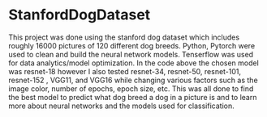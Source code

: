 # StanfordDogDataset
This project was done using the stanford dog dataset which includes roughly 16000 pictures of 120 different dog breeds. Python, Pytorch were used to clean and build the neural network models. Tenserflow was used for data analytics/model optimization. In the code above the chosen model was resnet-18 however I also tested resnet-34, resnet-50, resnet-101, resnet-152 , VGG11, and VGG16 while changing various factors such as the image color, number of epochs, epoch size, etc. This was all done to find the best model to predict what dog breed a dog in a picture is and to learn more about neural networks and the models used for classification.
